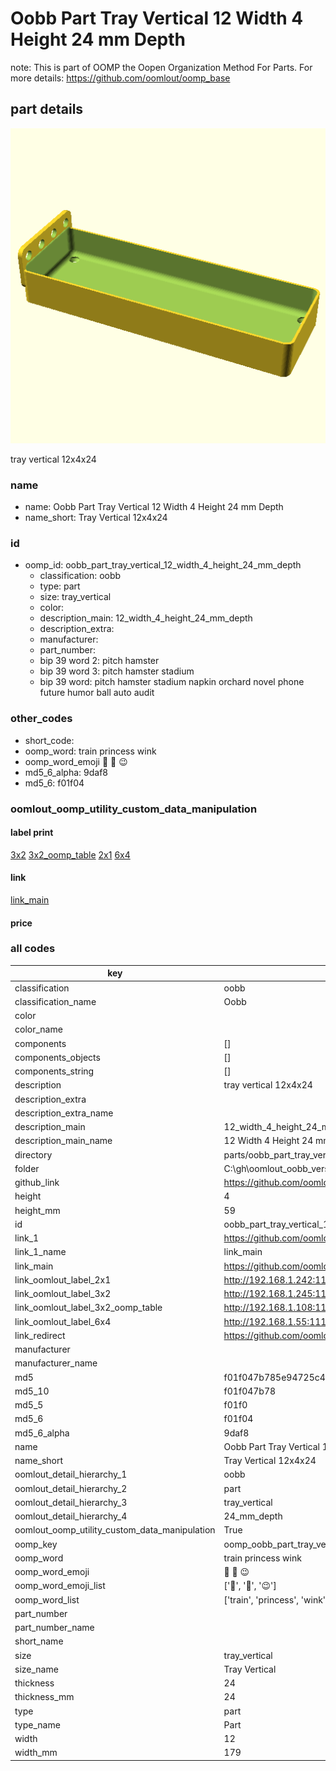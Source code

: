 # Oobb Part Tray Vertical 12 Width 4 Height 24 mm Depth  

note: This is part of OOMP the Oopen Organization Method For Parts. For more details: https://github.com/oomlout/oomp_base

##  part details
  

[![](3dpr.png)](3dpr.png)

tray vertical 12x4x24



### name
* name: Oobb Part Tray Vertical 12 Width 4 Height 24 mm Depth
* name_short: Tray Vertical 12x4x24 
### id
* oomp_id: oobb_part_tray_vertical_12_width_4_height_24_mm_depth
  * classification: oobb
  * type: part
  * size: tray_vertical
  * color: 
  * description_main: 12_width_4_height_24_mm_depth
  * description_extra: 
  * manufacturer: 
  * part_number: 
  * bip 39 word 2: pitch hamster
  * bip 39 word 3: pitch hamster stadium
  * bip 39 word: pitch hamster stadium napkin orchard novel phone future humor ball auto audit

### other_codes
* short_code: 
* oomp_word: train princess wink
* oomp_word_emoji :train: :princess: :wink:
* md5_6_alpha: 9daf8
* md5_6: f01f04






### oomlout_oomp_utility_custom_data_manipulation
#### label print
[3x2](http://192.168.1.245:1112/?label=oomp%209daf8)
[3x2_oomp_table](http://192.168.1.108:1112/?label=oomp%209daf8)
[2x1](http://192.168.1.242:1112/?label=oomp%209daf8)
[6x4](http://192.168.1.55:1112/?label=oomp%209daf8)    

#### link

[link_main](https://github.com/oomlout/oomlout_oobb_version_4_generated_parts/tree/main/navigation_oomp/oobb/part/tray_vertical/12_width_4_height_24_mm_depth/part)                              

#### price







### all codes 
| key | value |  
| --- | --- |  
| classification | oobb |  
| classification_name | Oobb |  
| color |  |  
| color_name |  |  
| components | [] |  
| components_objects | [] |  
| components_string | [] |  
| description | tray vertical 12x4x24 |  
| description_extra |  |  
| description_extra_name |  |  
| description_main | 12_width_4_height_24_mm_depth |  
| description_main_name | 12 Width 4 Height 24 mm Depth |  
| directory | parts/oobb_part_tray_vertical_12_width_4_height_24_mm_depth |  
| folder | C:\gh\oomlout_oobb_version_4_generated_parts\parts\oobb_part_tray_vertical_12_width_4_height_24_mm_depth |  
| github_link | https://github.com/oomlout/oomlout_oomp_part_src/tree/main/parts/oobb_part_tray_vertical_12_width_4_height_24_mm_depth |  
| height | 4 |  
| height_mm | 59 |  
| id | oobb_part_tray_vertical_12_width_4_height_24_mm_depth |  
| link_1 | https://github.com/oomlout/oomlout_oobb_version_4_generated_parts/tree/main/navigation_oomp/oobb/part/tray_vertical/12_width_4_height_24_mm_depth/part |  
| link_1_name | link_main |  
| link_main | https://github.com/oomlout/oomlout_oobb_version_4_generated_parts/tree/main/navigation_oomp/oobb/part/tray_vertical/12_width_4_height_24_mm_depth/part |  
| link_oomlout_label_2x1 | http://192.168.1.242:1112/?label=oomp%209daf8 |  
| link_oomlout_label_3x2 | http://192.168.1.245:1112/?label=oomp%209daf8 |  
| link_oomlout_label_3x2_oomp_table | http://192.168.1.108:1112/?label=oomp%209daf8 |  
| link_oomlout_label_6x4 | http://192.168.1.55:1112/?label=oomp%209daf8 |  
| link_redirect | https://github.com/oomlout/oomlout_oobb_version_4_generated_parts/tree/main/parts/oobb_tray_vertical_12_04_24 |  
| manufacturer |  |  
| manufacturer_name |  |  
| md5 | f01f047b785e94725c4e092fa7da2d2c |  
| md5_10 | f01f047b78 |  
| md5_5 | f01f0 |  
| md5_6 | f01f04 |  
| md5_6_alpha | 9daf8 |  
| name | Oobb Part Tray Vertical 12 Width 4 Height 24 mm Depth |  
| name_short | Tray Vertical 12x4x24  |  
| oomlout_detail_hierarchy_1 | oobb |  
| oomlout_detail_hierarchy_2 | part |  
| oomlout_detail_hierarchy_3 | tray_vertical |  
| oomlout_detail_hierarchy_4 | 24_mm_depth |  
| oomlout_oomp_utility_custom_data_manipulation | True |  
| oomp_key | oomp_oobb_part_tray_vertical_12_width_4_height_24_mm_depth |  
| oomp_word | train princess wink |  
| oomp_word_emoji | :train: :princess: :wink: |  
| oomp_word_emoji_list | [':train:', ':princess:', ':wink:'] |  
| oomp_word_list | ['train', 'princess', 'wink'] |  
| part_number |  |  
| part_number_name |  |  
| short_name |  |  
| size | tray_vertical |  
| size_name | Tray Vertical |  
| thickness | 24 |  
| thickness_mm | 24 |  
| type | part |  
| type_name | Part |  
| width | 12 |  
| width_mm | 179 |  
